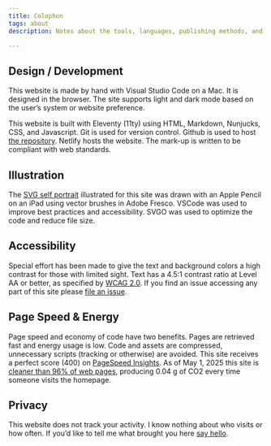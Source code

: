 ```yaml
---
title: Colophon
tags: about
description: Notes about the tools, languages, publishing methods, and assets used in the production of this website. 

---
```

## Design / Development
This website is made by hand with Visual Studio Code on a Mac. It is designed in the browser. The site supports light and dark mode based on the user’s system or website preference. 

This website is built with Eleventy (11ty) using HTML, Markdown, Nunjucks, CSS, and Javascript. Git is used for version control. Github is used to host [the repository](https://github.com/joshcrain/joshcrain.io). Netlify hosts the website. The mark-up is written to be compliant with web standards. 

## Illustration
The [SVG self portrait](/notes/2022/svg-self-portrait/) illustrated for this site was drawn with an Apple Pencil on an iPad using vector brushes in Adobe Fresco. VSCode was used to improve best practices and accessibility. SVGO was used to optimize the code and reduce file size.

## Accessibility
Special effort has been made to give the text and background colors a high contrast for those with limited sight. Text has a 4.5:1 contrast ratio at Level AA or better, as specified by [WCAG 2.0](https://www.w3.org/TR/WCAG20/). If you find an issue accessing any part of this site please [file an issue](https://github.com/joshcrain/joshcrain.io/issues). 

## Page Speed & Energy
Page speed and economy of code have two benefits. Pages are retrieved fast and energy usage is low. Code and assets are compressed, unnecessary scripts (tracking or otherwise) are avoided. This site receives a perfect score (400) on [PageSpeed Insights](https://pagespeed.web.dev/analysis/https-joshcrain-io). As of May 1, 2025 this site is [cleaner than 96% of web pages](https://www.websitecarbon.com/website/joshcrain-io/), producing 0.04 g of CO2 every time someone visits the homepage.

## Privacy
This website does not track your activity. I know nothing about who visits or how often. If you’d like to tell me what brought you here [say hello](/say-hello/).